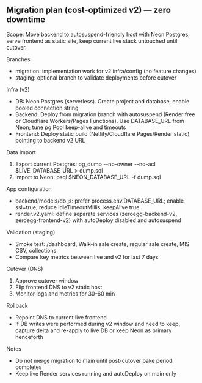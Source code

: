 ## Migration plan (cost-optimized v2) — zero downtime

Scope: Move backend to autosuspend-friendly host with Neon Postgres; serve frontend as static site, keep current live stack untouched until cutover.

Branches
- migration: implementation work for v2 infra/config (no feature changes)
- staging: optional branch to validate deployments before cutover

Infra (v2)
- DB: Neon Postgres (serverless). Create project and database, enable pooled connection string
- Backend: Deploy from migration branch with autosuspend (Render free or Cloudflare Workers/Pages Functions). Use DATABASE_URL from Neon; tune pg Pool keep-alive and timeouts
- Frontend: Deploy static build (Netlify/Cloudflare Pages/Render static) pointing to backend v2 URL

Data import
1) Export current Postgres: pg_dump --no-owner --no-acl $LIVE_DATABASE_URL > dump.sql
2) Import to Neon: psql $NEON_DATABASE_URL -f dump.sql

App configuration
- backend/models/db.js: prefer process.env.DATABASE_URL; enable ssl=true; reduce idleTimeoutMillis; keepAlive true
- render.v2.yaml: define separate services (zeroegg-backend-v2, zeroegg-frontend-v2) with autoDeploy disabled and autosuspend

Validation (staging)
- Smoke test: /dashboard, Walk-in sale create, regular sale create, MIS CSV, collections
- Compare key metrics between live and v2 for last 7 days

Cutover (DNS)
1) Approve cutover window
2) Flip frontend DNS to v2 static host
3) Monitor logs and metrics for 30–60 min

Rollback
- Repoint DNS to current live frontend
- If DB writes were performed during v2 window and need to keep, capture delta and re-apply to live DB or keep Neon as primary henceforth

Notes
- Do not merge migration to main until post-cutover bake period completes
- Keep live Render services running and autoDeploy on main only

